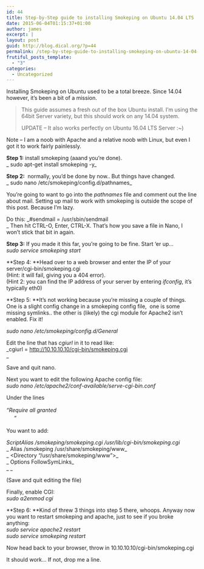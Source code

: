 ```yaml
---
id: 44
title: Step-by-Step guide to installing Smokeping on Ubuntu 14.04 LTS
date: 2015-06-04T01:15:37+01:00
author: james
excerpt: |
layout: post
guid: http://blog.dical.org/?p=44
permalink: /step-by-step-guide-to-installing-smokeping-on-ubuntu-14-04-lts/
frutiful_posts_template:
  - "3"
categories:
  - Uncategorized
---
```

Installing Smokeping on Ubuntu used to be a total breeze. Since 14.04 however, it&#8217;s been a bit of a mission.

> This guide assumes a fresh out of the box Ubuntu install. I&#8217;m using the 64bit Server variety, but this should work on any 14.04 system.
> 
> UPDATE &#8211; It also works perfectly on Ubuntu 16.04 LTS Server :~)

Note &#8211; I am a noob with Apache and a relative noob with Linux, but even I got it to work fairly painlessly.

**Step 1:** install smokeping (aaand you&#8217;re done).  
_ sudo apt-get install smokeping -y_

**Step 2:**  normally, you&#8217;d be done by now.. But things have changed.  
_ sudo nano /etc/smokeping/config.d/pathnames_

You&#8217;re going to want to go into the _pathnames_ file and comment out the line about mail. Setting up mail to work with smokeping is outside the scope of this post. Because I&#8217;m lazy.

Do this: _#sendmail = /usr/sbin/sendmail  
_ Then hit CTRL-O, Enter, CTRL-X. That&#8217;s how you save a file in Nano, I won&#8217;t stick that bit in again.

**Step 3:** If you made it this far, you&#8217;re going to be fine. Start &#8216;er up&#8230;  
 _sudo service smokeping start_

**Step 4: **Head over to a web browser and enter the IP of your server/cgi-bin/smokeping.cgi  
(Hint: it will fail, giving you a 404 error).  
(Hint 2: you can find the IP address of your server by entering _ifconfig_, it&#8217;s typically eth0)

**Step 5: **It&#8217;s not working because you&#8217;re missing a couple of things. One is a slight config change in a smokeping config file,  one is some missing symlinks.. the other is (likely) the cgi module for Apache2 isn&#8217;t enabled. Fix it!

 _sudo nano /etc/smokeping/config.d/General_

Edit the line that has _cgiurl_ in it to read like:  
_cgiurl = http://10.10.10.10/cgi-bin/smokeping.cgi  
_ 

Save and quit nano.

Next you want to edit the following Apache config file:  
 _sudo nano /etc/apache2/conf-available/serve-cgi-bin.conf_

Under the lines

_<span style="line-height: 1.5;">&#8220;Require all granted<br /> </span><span style="line-height: 1.5;">     </Directory>&#8221;</span>_

You want to add:

 _ScriptAlias /smokeping/smokeping.cgi /usr/lib/cgi-bin/smokeping.cgi_  
_ Alias /smokeping /usr/share/smokeping/www_  
_ <Directory &#8220;/usr/share/smokeping/www&#8221;>_  
_ Options FollowSymLinks_  
_ </Directory>_

(Save and quit editing the file)

Finally, enable CGI:  
_sudo a2enmod cgi_

**Step 6: **Kind of threw 3 things into step 5 there, whoops. Anyway now you want to restart smokeping and apache, just to see if you broke anything:  
_sudo service apache2 restart  
sudo service smokeping restart_

Now head back to your browser, throw in 10.10.10.10/cgi-bin/smokeping.cgi

It should work&#8230; If not, drop me a line.

&nbsp;